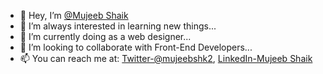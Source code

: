 - 👋 Hey, I’m [@Mujeeb Shaik](https://www.instagram.com/mujeebshk_/)
- 👀 I’m always interested in learning new things...
- 🌱 I’m currently doing as a web designer...
- 💞️ I’m looking to collaborate with Front-End Developers...
- 📫 You can reach me at: [Twitter-@mujeebshk2](https://twitter.com/mujeebshk2), [LinkedIn-Mujeeb Shaik ](https://www.linkedin.com/in/mujeeb-shaik-1a9961224/)


<!---
mujeebshk/mujeebshk is a ✨ special ✨ repository because its `README.md` (this file) appears on your GitHub profile.
You can click the Preview link to take a look at your changes.
--->
